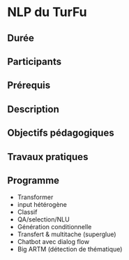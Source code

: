 # NLP du TurFu

## Durée

## Participants

## Prérequis

## Description

## Objectifs pédagogiques

## Travaux pratiques

## Programme

- Transformer
- input hétérogène
- Classif
- QA/selection/NLU
- Génération conditionnelle
- Transfert & multitache (superglue)
- Chatbot avec dialog flow
- Big ARTM (détection de thématique)
